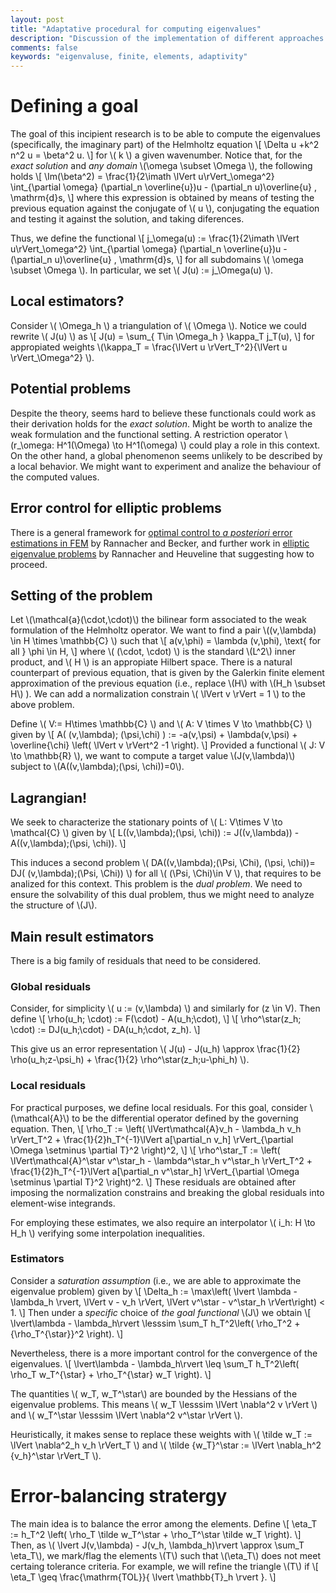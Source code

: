 ```yaml
---
layout: post
title: "Adaptative procedural for computing eigenvalues"
description: "Discussion of the implementation of different approaches of error adaptivity methods for solving elliptic eigenvalue problems."
comments: false
keywords: "eigenvaluse, finite, elements, adaptivity"
---
```


# Defining a goal

The goal of this incipient research is to be able to compute the eigenvalues (specifically, the imaginary part) of the Helmholtz equation
\\[ \Delta u +k^2 n^2 u = \beta^2 u. \\]
for \\( k \\) a given wavenumber.
Notice that, for the *exact solution* and *any domain* \\(\omega \subset \Omega \\), the following holds
\\[ \Im(\beta^2) = \frac{1}{2\imath \lVert u\rVert_\omega^2} \int_{\partial \omega} (\partial_n \overline{u})u - (\partial_n u)\overline{u} \, \mathrm{d}s, \\]
where this expression is obtained by means of testing the previous equation against the conjugate of \\( u \\), conjugating the equation and testing it against the solution, and taking diferences.

Thus, we define the functional
\\[ j_\omega(u) := \frac{1}{2\imath  \lVert u\rVert_\omega^2} \int_{\partial \omega} (\partial_n \overline{u})u - (\partial_n u)\overline{u} \, \mathrm{d}s, \\]
for all subdomains \\( \omega \subset \Omega \\).
In particular, we set \\( J(u) := j_\Omega(u) \\).

## Local estimators?

Consider \\( \Omega_h \\) a triangulation of \\( \Omega \\).
Notice we could rewrite \\( J(u) \\) as
\\[ J(u) = \sum_{ T\in \Omega_h } \kappa_T j_T(u), \\]
for appropiated weights \\(\kappa_T =  \frac{\lVert u \rVert_T^2}{\lVert u \rVert_\Omega^2} \\).

## Potential problems 

Despite the theory, seems hard to believe these functionals could work as their derivation holds for the *exact solution*.
Might be worth to analize the weak formulation and the functional setting.
A restriction operator \\(r_\omega: H^1(\Omega) \to H^1(\omega) \\) could play a role in this context.
On the other hand, a global phenomenon seems unlikely to be described by a local behavior.
We might want to experiment and analize the behaviour of the computed values.

## Error control for elliptic problems

There is a general framework for [optimal control to *a posteriori* error estimations in FEM](https://doi.org/10.1017/S0962492901000010a) by Rannacher and Becker, and further work in [elliptic eigenvalue problems](https://doi.org/10.1023/A:1014291224961) by Rannacher and Heuveline that suggesting how to proceed.

## Setting of the problem 

Let \\(\mathcal{a}(\cdot,\cdot)\\) the bilinear form associated to the weak formulation of the Helmholtz operator.
We want to find a pair \\((v,\lambda) \in H \times \mathbb{C} \\)  such that
\\[ a(v,\phi) = \lambda (v,\phi), \text{ for all } \phi \in H, \\]
where \\( (\cdot, \cdot) \\) is the standard \\(L^2\\) inner product, and \\( H \\) is an appropiate Hilbert space.
There is a natural counterpart of previous equation, that is given by the Galerkin finite element approximation of the previous equation (i.e., replace \\(H\\) with \\(H_h \subset H\\) ).
We can add a normalization constrain \\( \lVert v \rVert = 1 \\) to the above problem.

Define \\( V:= H\times \mathbb{C} \\) and \\( A: V \times V \to \mathbb{C} \\) given by 
\\[ A( (v,\lambda); (\psi,\chi) ) := -a(v,\psi) + \lambda(v,\psi)  + \overline{\chi} \left( \lVert v \rVert^2 -1 \right). \\]
Provided a functional \\( J: V \to \mathbb{R} \\), we want to compute a target value \\(J(v,\lambda)\\) subject to  \\(A((v,\lambda);(\psi, \chi))=0\\).

## Lagrangian!

We seek to characterize the stationary points of \\( L: V\times V \to \mathcal{C} \\) given by
\\[ L((v,\lambda);(\psi, \chi)) := J((v,\lambda)) - A((v,\lambda);(\psi, \chi)). \\]

This induces a second problem \\( DA((v,\lambda);(\Psi, \Chi), (\psi, \chi))= DJ( (v,\lambda);(\Psi, \Chi)) \\) for all \\( (\Psi, \Chi)\in V \\), that requires to be analized for this context. This problem is the *dual problem*. We need to ensure the solvability of this dual problem, thus we might need to analyze the structure of \\(J\\).

## Main result estimators

There is a big family of residuals that need to be considered.

### Global residuals

Consider, for simplicity \\( u := (v,\lambda) \\) and similarly for \(z \in V\). Then define 
\\[ \rho(u_h; \cdot) := F(\cdot) - A(u_h;\cdot), \\]
\\[ \rho^\star(z_h; \cdot) := DJ(u_h;\cdot) - DA(u_h;\cdot, z_h). \\]

This give us an error representation \\( J(u) - J(u_h) \approx \frac{1}{2} \rho(u_h;z-\psi_h) + \frac{1}{2} \rho^\star(z_h;u-\phi_h) \\).

### Local residuals

For practical purposes, we define local residuals. For this goal, consider \\(\mathcal{A}\\) to be the differential operator defined by the governing equation. Then,
\\[ \rho_T := \left( \lVert\mathcal{A}v_h - \lambda_h v_h \rVert_T^2 + \frac{1}{2}h_T^{-1}\lVert a[\partial_n v_h] \rVert_{\partial \Omega \setminus \partial T}^2 \right)^2, \\]
\\[ \rho^\star_T := \left( \lVert\mathcal{A}^\star v^\star_h - \lambda^\star_h v^\star_h \rVert_T^2 + \frac{1}{2}h_T^{-1}\lVert a[\partial_n v^\star_h] \rVert_{\partial \Omega \setminus \partial T}^2 \right)^2. \\]
These residuals are obtained after imposing the normalization constrains and breaking the global residuals into element-wise integrands.

For employing these estimates, we also require an interpolator \\( i_h: H \to H_h \\) verifying some interpolation inequalities.

### Estimators

Consider a *saturation assumption* (i.e., we are able to approximate the eigenvalue problem) given by
\\[ \Delta_h := \max\left( \lvert \lambda - \lambda_h \rvert, \lVert v - v_h \rVert, \lVert v^\star - v^\star_h \rVert\right) < 1. \\]
Then under a *specific* choice of *the goal functional* \\(J\\) we obtain
\\[ \lvert\lambda - \lambda_h\rvert \lesssim \sum_T h_T^2\left( \rho_T^2 + {\rho_T^{\star}}^2 \right). \\]

Nevertheless, there is a more important control for the convergence of the eigenvalues. 
\\[ \lvert\lambda - \lambda_h\rvert \leq \sum_T h_T^2\left( \rho_T w_T^{\star} + \rho_T^{\star} w_T \right). \\]

The quantities \\( w_T, w_T^\star\\) are bounded by the Hessians of the eigenvalue problems.
This means \\( w_T \lesssim \lVert \nabla^2 v \rVert \\) and  \\( w_T^\star \lesssim \lVert \nabla^2 v^\star \rVert \\).

Heuristically, it makes sense to replace these weights with \\( \tilde w_T := \lVert \nabla^2_h v_h \rVert_T \\) and \\( \tilde {w_T}^\star := \lVert \nabla_h^2 {v_h}^\star \rVert_T \\).

# Error-balancing stratergy

The main idea is to balance the error among the elements. 
Define 
\\[ \eta_T := h_T^2 \left( \rho_T \tilde w_T^\star + \rho_T^\star \tilde w_T \right). \\]
Then, as \\( \lvert J(v,\lambda) - J(v_h, \lambda_h)\rvert \approx \sum_T \eta_T\\), we mark/flag the elements \\(T\\) such that \\(\eta_T\\) does not meet certaing tolerance criteria. For example, we will refine the triangle \\(T\\) if 
\\[  \eta_T \geq \frac{\mathrm{TOL}}{ \lvert \mathbb{T}_h \rvert }. \\]
